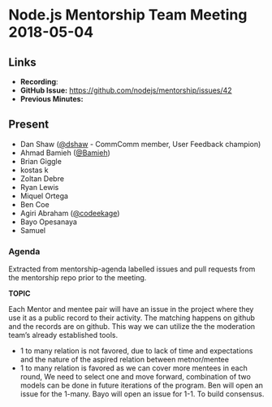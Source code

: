 # Node.js Mentorship Team Meeting 2018-05-04

## Links

* **Recording**: 
* **GitHub Issue:** https://github.com/nodejs/mentorship/issues/42
* **Previous Minutes:** 

## Present

- Dan Shaw ([@dshaw](https://github.com/dshaw) - CommComm member, User Feedback champion)
- Ahmad Bamieh ([@Bamieh](https://github.com/Bamieh))
- Brian Giggle
- kostas k
- Zoltan Debre
- Ryan Lewis
- Miquel Ortega
- Ben Coe
- Agiri Abraham ([@codeekage](https://github.com/codeekage))
- Bayo Opesanaya
- Samuel

### Agenda
Extracted from mentorship-agenda labelled issues and pull requests from the mentorship repo prior to the meeting.




**TOPIC**

Each Mentor and mentee pair will have an issue in the project where they use it as a public record to their activity. The matching happens on github and the records are on github. This way we can utilize the the moderation team’s already established tools.

- 1 to many relation is not favored, due to lack of time and expectations and the nature of the aspired relation between metnor/mentee
- 1 to many relation is favored as we can cover more mentees in each round, 
 We need to select one and move forward, combination of two models can be done in future iterations of the program. Ben will open an issue for the 1-many. Bayo will open an issue for 1-1. To build consensus.

